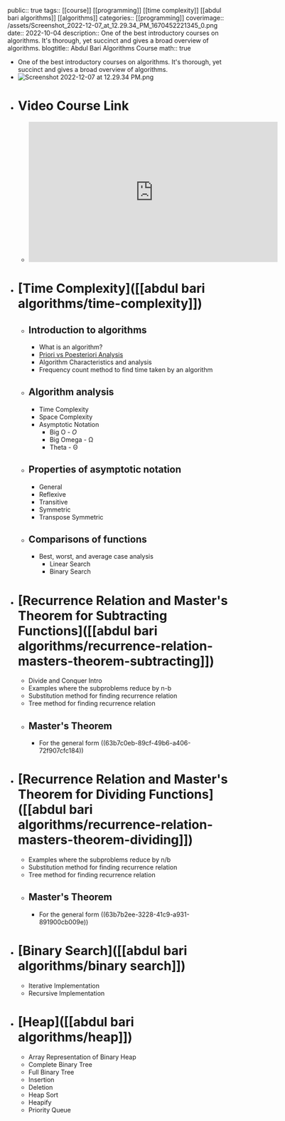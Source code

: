 public:: true
tags:: [[course]] [[programming]] [[time complexity]] [[abdul bari algorithms]] [[algorithms]]
categories:: [[programming]] 
coverimage:: /assets/Screenshot_2022-12-07_at_12.29.34_PM_1670452221345_0.png
date:: 2022-10-04
description:: One of the best introductory courses on algorithms. It's thorough, yet succinct and gives a broad overview of algorithms.
blogtitle:: Abdul Bari Algorithms Course
math:: true

- One of the best introductory courses on algorithms. It's thorough, yet succinct and gives a broad overview of algorithms.
- ![Screenshot 2022-12-07 at 12.29.34 PM.png](../assets/Screenshot_2022-12-07_at_12.29.34_PM_1670452221345_0.png)
- # Video Course Link
	- <iframe width="560" height="315" src="https://www.youtube.com/embed/0IAPZzGSbME" title="YouTube video player" frameborder="0" allow="accelerometer; autoplay; clipboard-write; encrypted-media; gyroscope; picture-in-picture" allowfullscreen></iframe>
- # [Time Complexity]([[abdul bari algorithms/time-complexity]])
	- ## Introduction to algorithms
		- What is an algorithm?
		- [Priori vs Poesteriori Analysis]([[posteriori-vs-a-priori-analysis-of-algorithms]])
		- Algorithm Characteristics and analysis
		- Frequency count method to find time taken by an algorithm
	- ## Algorithm analysis
		- Time Complexity
		- Space Complexity
		- Asymptotic Notation
			- Big O - $O$
			- Big Omega - Ω
			- Theta - Θ
	- ## Properties of asymptotic notation
		- General
		- Reflexive
		- Transitive
		- Symmetric
		- Transpose Symmetric
	- ## Comparisons of functions
		- Best, worst, and average case analysis
			- Linear Search
			- Binary Search
- # [Recurrence Relation and Master's Theorem for Subtracting Functions]([[abdul bari algorithms/recurrence-relation-masters-theorem-subtracting]])
	- Divide and Conquer Intro
	- Examples where the subproblems reduce by n-b
	- Substitution method for finding recurrence relation
	- Tree method for finding recurrence relation
	- ## Master's Theorem
		- For the general form ((63b7c0eb-89cf-49b6-a406-72f907cfc184))
- # [Recurrence Relation and Master's Theorem for Dividing Functions]([[abdul bari algorithms/recurrence-relation-masters-theorem-dividing]])
	- Examples where the subproblems reduce by n/b
	- Substitution method for finding recurrence relation
	- Tree method for finding recurrence relation
	- ## Master's Theorem
		- For the general form ((63b7b2ee-3228-41c9-a931-891900cb009e))
- # [Binary Search]([[abdul bari algorithms/binary search]])
	- Iterative Implementation
	- Recursive Implementation
- # [Heap]([[abdul bari algorithms/heap]])
	- Array Representation of Binary Heap
	- Complete Binary Tree
	- Full Binary Tree
	- Insertion
	- Deletion
	- Heap Sort
	- Heapify
	- Priority Queue